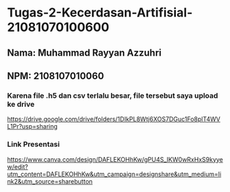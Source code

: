 # Tugas-2-Kecerdasan-Artifisial-21081070100600

## Nama: Muhammad Rayyan Azzuhri
## NPM: 2108107010060

### Karena file .h5 dan csv terlalu besar, file tersebut saya upload ke drive
https://drive.google.com/drive/folders/1DIkPL8Wtj6XOS7DGuc1Fo8plT4WVL1Pr?usp=sharing

### Link Presentasi
https://www.canva.com/design/DAFLEKOHhKw/gPU4S_IKW0wRxHxS9kyyew/edit?utm_content=DAFLEKOHhKw&utm_campaign=designshare&utm_medium=link2&utm_source=sharebutton
